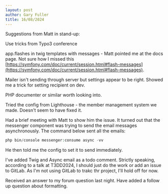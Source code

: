 ```yaml
---
layout: post
author: Gary Fuller
title: 16/08/2024
---
```


Suggestions from Matt in stand-up:

Use tricks from Typo3 conference

app.flashes in twig templates with messages - Matt pointed me at the docs page. Not sure how I missed this [https://symfony.com/doc/current/session.html#flash-messages](https://symfony.com/doc/current/session.html#flash-messages). 

Mailer isn't sending through server but settings appear to be right. Showed me a trick for setting recipient on dev.

PHP documenter or similar worth looking into.

Tried the config from Lighthouse - the member management system we made. Doesn't seem to have fixed it. 

Had a brief meeting with Matt to show him the issue. It turned out that the messenger component was trying to send the email messages asynchronously. The command below sent all the emails:

```php
php bin/console messenger:consume async -vv
```

He then told me the config to set it to send immediately.

I've added Twig and Async email as a todo comment. Strictly speaking, according to a talk at T3DD2024, I should just do the work or add an issue to GitLab. As I'm not using GitLab to trakc thr project, I'll hold off for now. 

Received an answer to my forum question last night. Have added a follow up question about formatting.

